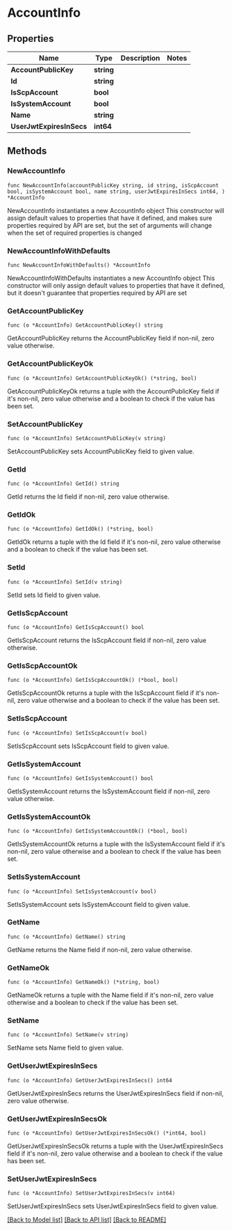 # AccountInfo

## Properties

Name | Type | Description | Notes
------------ | ------------- | ------------- | -------------
**AccountPublicKey** | **string** |  | 
**Id** | **string** |  | 
**IsScpAccount** | **bool** |  | 
**IsSystemAccount** | **bool** |  | 
**Name** | **string** |  | 
**UserJwtExpiresInSecs** | **int64** |  | 

## Methods

### NewAccountInfo

`func NewAccountInfo(accountPublicKey string, id string, isScpAccount bool, isSystemAccount bool, name string, userJwtExpiresInSecs int64, ) *AccountInfo`

NewAccountInfo instantiates a new AccountInfo object
This constructor will assign default values to properties that have it defined,
and makes sure properties required by API are set, but the set of arguments
will change when the set of required properties is changed

### NewAccountInfoWithDefaults

`func NewAccountInfoWithDefaults() *AccountInfo`

NewAccountInfoWithDefaults instantiates a new AccountInfo object
This constructor will only assign default values to properties that have it defined,
but it doesn't guarantee that properties required by API are set

### GetAccountPublicKey

`func (o *AccountInfo) GetAccountPublicKey() string`

GetAccountPublicKey returns the AccountPublicKey field if non-nil, zero value otherwise.

### GetAccountPublicKeyOk

`func (o *AccountInfo) GetAccountPublicKeyOk() (*string, bool)`

GetAccountPublicKeyOk returns a tuple with the AccountPublicKey field if it's non-nil, zero value otherwise
and a boolean to check if the value has been set.

### SetAccountPublicKey

`func (o *AccountInfo) SetAccountPublicKey(v string)`

SetAccountPublicKey sets AccountPublicKey field to given value.


### GetId

`func (o *AccountInfo) GetId() string`

GetId returns the Id field if non-nil, zero value otherwise.

### GetIdOk

`func (o *AccountInfo) GetIdOk() (*string, bool)`

GetIdOk returns a tuple with the Id field if it's non-nil, zero value otherwise
and a boolean to check if the value has been set.

### SetId

`func (o *AccountInfo) SetId(v string)`

SetId sets Id field to given value.


### GetIsScpAccount

`func (o *AccountInfo) GetIsScpAccount() bool`

GetIsScpAccount returns the IsScpAccount field if non-nil, zero value otherwise.

### GetIsScpAccountOk

`func (o *AccountInfo) GetIsScpAccountOk() (*bool, bool)`

GetIsScpAccountOk returns a tuple with the IsScpAccount field if it's non-nil, zero value otherwise
and a boolean to check if the value has been set.

### SetIsScpAccount

`func (o *AccountInfo) SetIsScpAccount(v bool)`

SetIsScpAccount sets IsScpAccount field to given value.


### GetIsSystemAccount

`func (o *AccountInfo) GetIsSystemAccount() bool`

GetIsSystemAccount returns the IsSystemAccount field if non-nil, zero value otherwise.

### GetIsSystemAccountOk

`func (o *AccountInfo) GetIsSystemAccountOk() (*bool, bool)`

GetIsSystemAccountOk returns a tuple with the IsSystemAccount field if it's non-nil, zero value otherwise
and a boolean to check if the value has been set.

### SetIsSystemAccount

`func (o *AccountInfo) SetIsSystemAccount(v bool)`

SetIsSystemAccount sets IsSystemAccount field to given value.


### GetName

`func (o *AccountInfo) GetName() string`

GetName returns the Name field if non-nil, zero value otherwise.

### GetNameOk

`func (o *AccountInfo) GetNameOk() (*string, bool)`

GetNameOk returns a tuple with the Name field if it's non-nil, zero value otherwise
and a boolean to check if the value has been set.

### SetName

`func (o *AccountInfo) SetName(v string)`

SetName sets Name field to given value.


### GetUserJwtExpiresInSecs

`func (o *AccountInfo) GetUserJwtExpiresInSecs() int64`

GetUserJwtExpiresInSecs returns the UserJwtExpiresInSecs field if non-nil, zero value otherwise.

### GetUserJwtExpiresInSecsOk

`func (o *AccountInfo) GetUserJwtExpiresInSecsOk() (*int64, bool)`

GetUserJwtExpiresInSecsOk returns a tuple with the UserJwtExpiresInSecs field if it's non-nil, zero value otherwise
and a boolean to check if the value has been set.

### SetUserJwtExpiresInSecs

`func (o *AccountInfo) SetUserJwtExpiresInSecs(v int64)`

SetUserJwtExpiresInSecs sets UserJwtExpiresInSecs field to given value.



[[Back to Model list]](../README.md#documentation-for-models) [[Back to API list]](../README.md#documentation-for-api-endpoints) [[Back to README]](../README.md)


